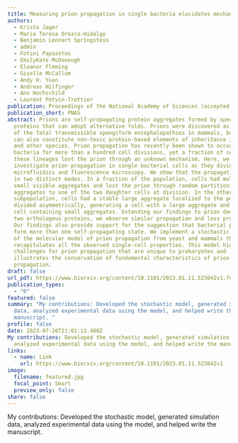 ```yaml
---
title: Measuring prion propagation in single bacteria elucidates mechanism of loss
authors:
  - Krista Jager
  - Maria Teresa Orozco-Hidalgo
  - Benjamin Lennart Springstein
  - admin
  - Fotini Papazotos
  - EmilyKate McDonough
  - Eleanor Fleming
  - Giselle McCallum
  - Andy H. Yuan
  - Andreas Hilfinger
  - Ann Hochschild
  - Laurent Potvin-Trottier
publication: Proceedings of the National Academy of Sciences (accepted, in press soon)
publication_short: PNAS
abstract: Prions are self-propagating protein aggregates formed by specific
  proteins that can adopt alternative folds. Prions were discovered as the cause
  of the fatal transmissible spongiform encephalopathies in mammals, but prions
  can also constitute non-toxic protein-based elements of inheritance in fungi
  and other species. Prion propagation has recently been shown to occur in
  bacteria for more than a hundred cell divisions, yet a fraction of cells in
  these lineages lost the prion through an unknown mechanism. Here, we
  investigate prion propagation in single bacterial cells as they divide using
  microfluidics and fluorescence microscopy. We show that the propagation occurs
  in two distinct modes. In a fraction of the population, cells had multiple
  small visible aggregates and lost the prion through random partitioning of
  aggregates to one of the two daughter cells at division. In the other
  subpopulation, cells had a stable large aggregate localized to the pole and
  divided asymmetrically, generating a cell with a large aggregate and another
  cell containing small aggregates. Extending our findings to prion domains from
  two orthologous proteins, we observe similar propagation and loss properties.
  Our findings also provide support for the suggestion that bacterial prions can
  form more than one self-propagating state. We implement a stochastic version
  of the molecular model of prion propagation from yeast and mammals that
  recapitulates all the observed single-cell properties. This model highlights
  challenges for prion propagation that are unique to prokaryotes and
  illustrates the conservation of fundamental characteristics of prion
  propagation.
draft: false
url_pdf: https://www.biorxiv.org/content/10.1101/2023.01.11.523042v1.full.pdf
publication_types:
  - "0"
featured: false
summary: "My contributions: Developed the stochastic model, generated simulation
  data, analyzed experimental data using the model, and helped write the
  manuscript. "
profile: false
date: 2023-07-26T21:01:13.400Z
My contributions: Developed the stochastic model, generated simulation data,
  analyzed experimental data using the model, and helped write the manuscript.
links:
  - name: Link
    url: https://www.biorxiv.org/content/10.1101/2023.01.11.523042v1
image:
  filename: featured.jpg
  focal_point: Smart
  preview_only: false
share: false
---
```

My contributions: Developed the stochastic model, generated simulation data, analyzed experimental data using the model, and helped write the manuscript.